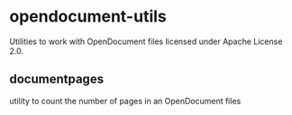opendocument-utils
==================

Utilities to work with OpenDocument files licensed under Apache License 2.0.

documentpages
-------------

utility to count the number of pages in an OpenDocument files
